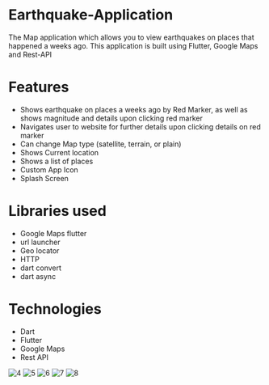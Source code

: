 # Earthquake-Application
The Map application which allows you to view earthquakes on places that happened a weeks ago. This application is built using Flutter, Google Maps and Rest-API

# Features
* Shows earthquake on places a weeks ago by Red Marker, as well as shows magnitude and details upon clicking red marker
* Navigates user to website for further details upon clicking details on red marker
* Can change Map type (satellite, terrain, or plain)
* Shows Current location
* Shows a list of places
* Custom App Icon
* Splash Screen


# Libraries used
* Google Maps flutter
* url launcher
* Geo locator
* HTTP
* dart convert
* dart async

# Technologies
* Dart
* Flutter
* Google Maps
* Rest API

![4](https://user-images.githubusercontent.com/4027728/216525418-0a88da5e-984c-4373-80a3-b4576bb7307a.png)
![5](https://user-images.githubusercontent.com/4027728/216525423-06c9abdb-8a69-40b8-a0a4-986f85e108d8.png)
![6](https://user-images.githubusercontent.com/4027728/216525445-c537aa93-9226-4a80-a9ff-0cb2fba6d6b4.png)
![7](https://user-images.githubusercontent.com/4027728/216525454-bb22a5ce-be6d-44bf-a8ba-1e45fa7ec2d1.png)
![8](https://user-images.githubusercontent.com/4027728/216525463-cb3b5c9e-761e-48d9-a231-48cf5a4656c3.png)
